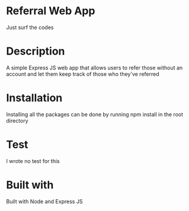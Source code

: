 # Referral Web App 
Just surf the codes

# Description
A simple Express JS web app that allows users to refer those without an account and let them keep track of those who they've referred

# Installation
Installing all the packages can be done by running npm install in the root directory

# Test
I wrote no test for this

# Built with
Built with Node and Express JS
